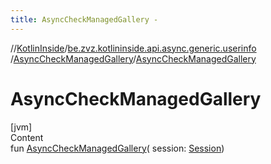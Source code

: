 ```yaml
---
title: AsyncCheckManagedGallery -
---
```

//[KotlinInside](../../index.md)/[be.zvz.kotlininside.api.async.generic.userinfo](../index.md)
/[AsyncCheckManagedGallery](index.md)/[AsyncCheckManagedGallery](-async-check-managed-gallery.md)

# AsyncCheckManagedGallery

[jvm]  
Content  
fun [AsyncCheckManagedGallery](-async-check-managed-gallery.md)(
session: [Session](../../be.zvz.kotlininside.session/-session/index.md))  



